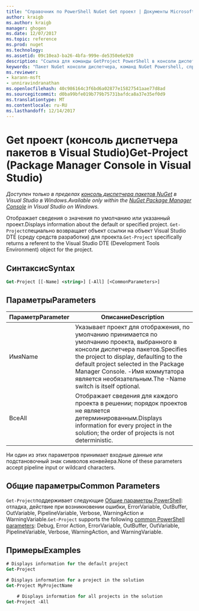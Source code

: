 ```yaml
---
title: "Справочник по PowerShell NuGet Get проект | Документы Microsoft"
author: kraigb
ms.author: kraigb
manager: ghogen
ms.date: 12/07/2017
ms.topic: reference
ms.prod: nuget
ms.technology: 
ms.assetid: 09c10ea3-ba26-4bfa-999e-de5350e6e920
description: "Ссылка для команды GetProject PowerShell в консоли диспетчера пакетов NuGet в Visual Studio."
keywords: "Пакет NuGet консоли диспетчера, команд NuGet Powershell, справочник по NuGet Powershell, Get-проект"
ms.reviewer:
- karann-msft
- unniravindranathan
ms.openlocfilehash: 40c986164c3f6bd6a02877e15827541aae77d8ad
ms.sourcegitcommit: d0ba99bfe019b779b75731bafdca8a37e35ef0d9
ms.translationtype: MT
ms.contentlocale: ru-RU
ms.lasthandoff: 12/14/2017
---
```

# <a name="get-project-package-manager-console-in-visual-studio"></a><span data-ttu-id="dfc43-104">Get проект (консоль диспетчера пакетов в Visual Studio)</span><span class="sxs-lookup"><span data-stu-id="dfc43-104">Get-Project (Package Manager Console in Visual Studio)</span></span>

<span data-ttu-id="dfc43-105">*Доступен только в пределах [консоль диспетчера пакетов NuGet](Package-Manager-Console.md) в Visual Studio в Windows.*</span><span class="sxs-lookup"><span data-stu-id="dfc43-105">*Available only within the [NuGet Package Manager Console](Package-Manager-Console.md) in Visual Studio on Windows.*</span></span>

<span data-ttu-id="dfc43-106">Отображает сведения о значения по умолчанию или указанный проект.</span><span class="sxs-lookup"><span data-stu-id="dfc43-106">Displays information about the default or specified project.</span></span> <span data-ttu-id="dfc43-107">`Get-Project`специально возвращает объект ссылки на объект Visual Studio DTE (среду средств разработки) для проекта.</span><span class="sxs-lookup"><span data-stu-id="dfc43-107">`Get-Project` specifically returns a referent to the Visual Studio DTE (Development Tools Environment) object for the project.</span></span>

## <a name="syntax"></a><span data-ttu-id="dfc43-108">Синтаксис</span><span class="sxs-lookup"><span data-stu-id="dfc43-108">Syntax</span></span>

```ps
Get-Project [[-Name] <string>] [-All] [<CommonParameters>]
```

## <a name="parameters"></a><span data-ttu-id="dfc43-109">Параметры</span><span class="sxs-lookup"><span data-stu-id="dfc43-109">Parameters</span></span>

| <span data-ttu-id="dfc43-110">Параметр</span><span class="sxs-lookup"><span data-stu-id="dfc43-110">Parameter</span></span> | <span data-ttu-id="dfc43-111">Описание</span><span class="sxs-lookup"><span data-stu-id="dfc43-111">Description</span></span> |
| --- | --- |
| <span data-ttu-id="dfc43-112">Имя</span><span class="sxs-lookup"><span data-stu-id="dfc43-112">Name</span></span> | <span data-ttu-id="dfc43-113">Указывает проект для отображения, по умолчанию принимается по умолчанию проекта, выбранного в консоли диспетчера пакетов.</span><span class="sxs-lookup"><span data-stu-id="dfc43-113">Specifies the project to display, defaulting to the default project selected in the Package Manager Console.</span></span> <span data-ttu-id="dfc43-114">-Имя коммутатора является необязательным.</span><span class="sxs-lookup"><span data-stu-id="dfc43-114">The -Name switch is itself optional.</span></span> |
| <span data-ttu-id="dfc43-115">Все</span><span class="sxs-lookup"><span data-stu-id="dfc43-115">All</span></span> | <span data-ttu-id="dfc43-116">Отображает сведения для каждого проекта в решении; порядок проектов не является детерминированным.</span><span class="sxs-lookup"><span data-stu-id="dfc43-116">Displays information for every project in the solution; the order of projects is not deterministic.</span></span> |

<span data-ttu-id="dfc43-117">Ни один из этих параметров принимает входные данные или подстановочный знак символов конвейера.</span><span class="sxs-lookup"><span data-stu-id="dfc43-117">None of these parameters accept pipeline input or wildcard characters.</span></span>

## <a name="common-parameters"></a><span data-ttu-id="dfc43-118">Общие параметры</span><span class="sxs-lookup"><span data-stu-id="dfc43-118">Common Parameters</span></span>

<span data-ttu-id="dfc43-119">`Get-Project`поддерживает следующие [Общие параметры PowerShell](http://go.microsoft.com/fwlink/?LinkID=113216): отладка, действие при возникновении ошибки, ErrorVariable, OutBuffer, OutVariable, PipelineVariable, Verbose, WarningAction и WarningVariable.</span><span class="sxs-lookup"><span data-stu-id="dfc43-119">`Get-Project` supports the following [common PowerShell parameters](http://go.microsoft.com/fwlink/?LinkID=113216): Debug, Error Action, ErrorVariable, OutBuffer, OutVariable, PipelineVariable, Verbose, WarningAction, and WarningVariable.</span></span>

## <a name="examples"></a><span data-ttu-id="dfc43-120">Примеры</span><span class="sxs-lookup"><span data-stu-id="dfc43-120">Examples</span></span>

```ps
# Displays information for the default project
Get-Project

# Displays information for a project in the solution
Get-Project MyProjectName

    # Displays information for all projects in the solution
Get-Project -All
```